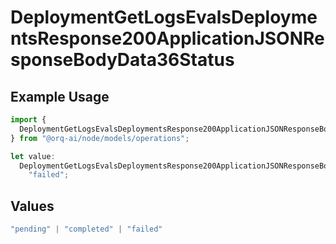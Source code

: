 # DeploymentGetLogsEvalsDeploymentsResponse200ApplicationJSONResponseBodyData36Status

## Example Usage

```typescript
import {
  DeploymentGetLogsEvalsDeploymentsResponse200ApplicationJSONResponseBodyData36Status,
} from "@orq-ai/node/models/operations";

let value:
  DeploymentGetLogsEvalsDeploymentsResponse200ApplicationJSONResponseBodyData36Status =
    "failed";
```

## Values

```typescript
"pending" | "completed" | "failed"
```